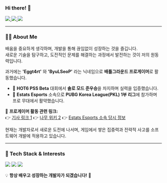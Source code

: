 ### Hi there! 👋     
     
<p align="left">
  <a href="https://github.com/SINHEESEOP">
    <img src="https://hits.seeyoufarm.com/api/count/incr/badge.svg?url=https://github.com/SINHEESEOP&count_bg=%2333CC33&title_bg=%23222222&icon=github.svg&icon_color=%23FFFFFF&title=hits&edge_flat=false"/>
  </a>
  <a href="https://your-tech-blog-link.com">
    <img src="https://img.shields.io/badge/GitHub-Tech%20Blog-black?logo=github"/>
  </a>
  <a href="https://github.com/SINHEESEOP">
    <img src="https://img.shields.io/github/followers/SINHEESEOP?style=social"/>
  </a>
</p>

---

### **👨‍💻 About Me**  
배움을 중요하게 생각하며, 개발을 통해 끊임없이 성장하는 것을 즐깁니다.  
새로운 기술을 탐구하고, 도전적인 문제를 해결하는 과정에서 발전하는 것이 저의 원동력입니다.  

과거에는 **'Eggt4rt'** 와 **'ByuLSeoP'** 라는 닉네임으로 **배틀그라운드 프로게이머**로 활동했습니다.  
- 🎯 **HOT6 PSS Beta** 대회에서 **솔로 모드 준우승**을 차지하며 실력을 입증했습니다.  
- 🎯 **Estats Esports** 소속으로 **PUBG Korea League(PKL) 1부 리그**에 참가하며 프로 무대에서 활약했습니다.  

🔗 **프로게이머 활동 관련 링크:**  
👉 [기사 링크 1](https://search.naver.com/search.naver?ssc=tab.news.all&where=news&sm=tab_jum&query=eggt4rt)
👉 [나무 위키 2](https://namu.wiki/w/Guters) 
👉 [Estats Esports 소속 당시 정보](https://namu.wiki/w/E-STATS%20Esports/%EB%B0%B0%ED%8B%80%EA%B7%B8%EB%9D%BC%EC%9A%B4%EB%93%9C)  

현재는 개발자로서 새로운 도전에 나서며, 게임에서 쌓은 집중력과 전략적 사고를 소프트웨어 개발에 적용하고 있습니다.

---

### **🚀 Tech Stack & Interests**  
<p align="left">
  <img src="https://img.shields.io/badge/-Java-007396?style=flat&logo=java&logoColor=white"/>
  <img src="https://img.shields.io/badge/-C-00599C?style=flat&logo=c&logoColor=white"/>
  <img src="https://img.shields.io/badge/-AI-FF6F00?style=flat&logo=artstation&logoColor=white"/>
</p>

💡 **항상 배우고 성장하는 개발자가 되겠습니다!** 🚀
